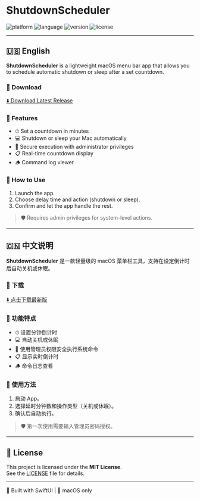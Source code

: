 # ShutdownScheduler

![platform](https://img.shields.io/badge/platform-macOS-blue)
![language](https://img.shields.io/badge/language-Swift-orange)
![version](https://img.shields.io/badge/version-1.0-green)
![license](https://img.shields.io/badge/license-MIT-blue)

---

## 🇺🇸 English

**ShutdownScheduler** is a lightweight macOS menu bar app that allows you to schedule automatic shutdown or sleep after a set countdown.

### 🧲 Download

[⬇️ Download Latest Release](https://github.com/ihugang/ShutdownScheduler/releases/latest)

### 🔧 Features
- ⏱ Set a countdown in minutes
- 💻 Shutdown or sleep your Mac automatically
- 🔐 Secure execution with administrator privileges
- 📋 Real-time countdown display
- 🪵 Command log viewer

### 🚀 How to Use
1. Launch the app.
2. Choose delay time and action (shutdown or sleep).
3. Confirm and let the app handle the rest.

> 🛡️ Requires admin privileges for system-level actions.

---

## 🇨🇳 中文说明

**ShutdownScheduler** 是一款轻量级的 macOS 菜单栏工具，支持在设定倒计时后自动关机或休眠。

### 🧲 下载

[⬇️ 点击下载最新版](https://github.com/ihugang/ShutdownScheduler/releases/latest)

### 🔧 功能特点
- ⏱ 设置分钟倒计时
- 💻 自动关机或休眠
- 🔐 使用管理员权限安全执行系统命令
- 📋 显示实时倒计时
- 🪵 命令日志查看

### 🚀 使用方法
1. 启动 App。
2. 选择延时分钟数和操作类型（关机或休眠）。
3. 确认后自动执行。

> 🛡️ 第一次使用需要输入管理员密码授权。

---

## 📄 License

This project is licensed under the **MIT License**.  
See the [LICENSE](LICENSE) file for details.

---
🎯 Built with SwiftUI | 🍎 macOS only